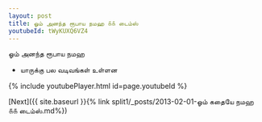 ```yaml
---
layout: post
title: ஓம் அனந்த ரூபாய நமஹ ௧௧ டைம்ஸ்
youtubeId: tWyKUXQ6VZ4
---
```

 
 
 ஓம் அனந்த ரூபாய நமஹ  
 
 -  யாருக்கு பல வடிவங்கள் உள்ளன 
 
  
 
  
 
 
 
 
 
 


{% include youtubePlayer.html id=page.youtubeId %}
 
[Next]({{ site.baseurl }}{% link  split1/_posts/2013-02-01-ஓம் கதையே நமஹ ௧௧ டைம்ஸ்.md%})
 

